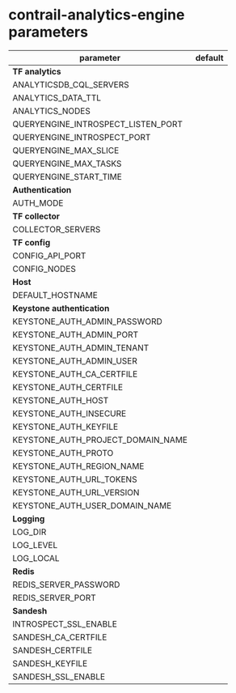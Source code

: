 # contrail-analytics-engine parameters

| parameter                          | default |
| ---------------------------------- | ------- |
| **TF analytics**                   |         |
| ANALYTICSDB_CQL_SERVERS            |         |
| ANALYTICS_DATA_TTL                 |         |
| ANALYTICS_NODES                    |         |
| QUERYENGINE_INTROSPECT_LISTEN_PORT |         |
| QUERYENGINE_INTROSPECT_PORT        |         |
| QUERYENGINE_MAX_SLICE              |         |
| QUERYENGINE_MAX_TASKS              |         |
| QUERYENGINE_START_TIME             |         |
| **Authentication**                 |         |
| AUTH_MODE                          |         |
| **TF collector**                   |         |
| COLLECTOR_SERVERS                  |         |
| **TF config**                      |         |
| CONFIG_API_PORT                    |         |
| CONFIG_NODES                       |         |
| **Host**                           |         |
| DEFAULT_HOSTNAME                   |         |
| **Keystone authentication**        |         |
| KEYSTONE_AUTH_ADMIN_PASSWORD       |         |
| KEYSTONE_AUTH_ADMIN_PORT           |         |
| KEYSTONE_AUTH_ADMIN_TENANT         |         |
| KEYSTONE_AUTH_ADMIN_USER           |         |
| KEYSTONE_AUTH_CA_CERTFILE          |         |
| KEYSTONE_AUTH_CERTFILE             |         |
| KEYSTONE_AUTH_HOST                 |         |
| KEYSTONE_AUTH_INSECURE             |         |
| KEYSTONE_AUTH_KEYFILE              |         |
| KEYSTONE_AUTH_PROJECT_DOMAIN_NAME  |         |
| KEYSTONE_AUTH_PROTO                |         |
| KEYSTONE_AUTH_REGION_NAME          |         |
| KEYSTONE_AUTH_URL_TOKENS           |         |
| KEYSTONE_AUTH_URL_VERSION          |         |
| KEYSTONE_AUTH_USER_DOMAIN_NAME     |         |
| **Logging**                        |         |
| LOG_DIR                            |         |
| LOG_LEVEL                          |         |
| LOG_LOCAL                          |         |
| **Redis**                          |         |
| REDIS_SERVER_PASSWORD              |         |
| REDIS_SERVER_PORT                  |         |
| **Sandesh**                        |         |
| INTROSPECT_SSL_ENABLE              |         |
| SANDESH_CA_CERTFILE                |         |
| SANDESH_CERTFILE                   |         |
| SANDESH_KEYFILE                    |         |
| SANDESH_SSL_ENABLE                 |         |
